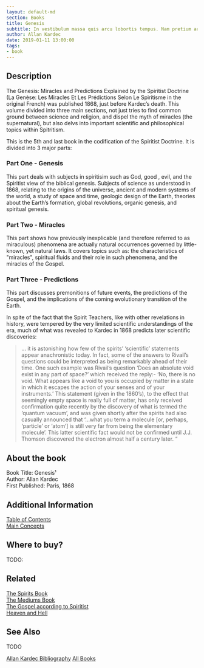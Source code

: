 ```yaml
---
layout: default-md
section: Books
title: Genesis
subtitle: In vestibulum massa quis arcu lobortis tempus. Nam pretium arcu in odio vulputate luctus.
author: Allan Kardec
date: 2019-01-11 13:00:00
tags: 
- book
---
```


## Description
The Genesis: Miracles and Predictions Explained by the Spiritist Doctrine (La Genèse: Les Miracles Et Les Prédictions Selon Le Spiritisme in the original French) was published 1868, just before Kardec’s death. This volume divided into three main sections, not just tries to find common ground between science and religion, and dispel the myth of miracles (the supernatural), but also delvs into important scientific and philosophical topics within Spitritism.

This is the 5th and last book in the codification of the Spiritist Doctrine.  It is divided into 3 major parts:

### Part One - Genesis
This part deals with subjects in spiritisim such as God, good , evil, and the Spiritist view of the biblical genesis. Subjects of science as understood in 1868, relating to the origins of the universe, ancient and modern systems of the world, a study of space and time, geologic design of the Earth, theories about the Earth’s formation, global revolutions, organic genesis, and spiritual genesis.

### Part Two - Miracles
This part shows how previously inexplicable (and therefore referred to as miraculous) phenomena are actually natural occurrences governed by little-known, yet natural laws.  It covers topics such as: the characteristics of "miracles", spiritual fluids and their role in such phenomena, and the miracles of the Gospel.

### Part Three - Predictions
This part discusses premonitions of future events, the predictions of the Gospel, and the implications of the coming evolutionary transition of the Earth.

In spite of the fact that the Spirit Teachers, like with other revelations in history, were tempered by the very limited scientific understandings of the era, much of what was revealed to Kardec in 1868 predicts later scientific discoveries:

> … it is astonishing how few of the spirits’ ‘scientific’ statements appear anachronistic today. In fact, some of the answers to Rivail’s questions could be interpreted as being remarkably ahead of their time. One such example was Rivail’s question ‘Does an absolute void exist in any part of space?’ which received the reply:- ‘No, there is no void. What appears like a void to you is occupied by matter in a state in which it escapes the action of your senses and of your instruments.’ This statement (given in the 1860’s), to the effect that seemingly empty space is really full of matter, has only received confirmation quite recently by the discovery of what is termed the ‘quantum vacuum’, and was given shortly after the spirits had also casually announced that ‘…what you term a molecule [or, perhaps, ‘particle’ or ‘atom’] is still very far from being the elementary molecule’. This latter scientific fact would not be confirmed until J.J. Thomson discovered the electron almost half a century later. “ 


## About the book
Book Title: Genesis¹  
Author: Allan Kardec  
First Published: Paris, 1868   


## Additional Information
[Table of Contents](contents)  
[Main Concepts](concepts)  

## Where to buy?
TODO:

## Related
[The Spirits Book](../spirits-book)  
[The Mediums Book](../mediums-book)  
[The Gospel according to Spiritist](../gospel-according-spiritism)  
[Heaven and Hell](../heaven-and-hell)  

## See Also
TODO


<a href="/books/allan-kardec" class="button">Allan Kardec Bibliography</a>
<a href="/books" class="button">All Books</a>
